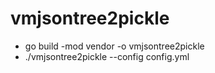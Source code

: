 # vmjsontree2pickle
- go build -mod vendor -o vmjsontree2pickle
- ./vmjsontree2pickle --config config.yml
